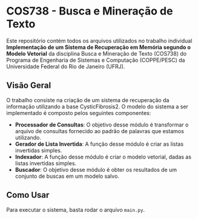 # COS738 - Busca e Mineração de Texto

Este repositório contém todos os arquivos utilizados no trabalho individual **Implementação de um Sistema de Recuperação em Memória segundo o Modelo Vetorial** da disciplina Busca e Mineração de Texto (COS738) do Programa de Engenharia de Sistemas e Computação (COPPE/PESC) da Universidade Federal do Rio de Janeiro (UFRJ).

## Visão Geral

O trabalho consiste na criação de um sistema de recuperação da informação utilizando a base CysticFibrosis2. O modelo do sistema a ser implementado é composto pelos seguintes componentes:

- **Processador de Consultas**: O objetivo desse módulo é transformar o arquivo de consultas fornecido ao padrão de palavras que estamos utilizando.
- **Gerador de Lista Invertida**: A função desse módulo é criar as listas invertidas simples.
- **Indexador**: A função desse módulo é criar o modelo vetorial, dadas as listas invertidas simples.
- **Buscador**: O objetivo desse módulo é obter os resultados de um conjunto de buscas em um modelo salvo.

## Como Usar

Para executar o sistema, basta rodar o arquivo `main.py`.
